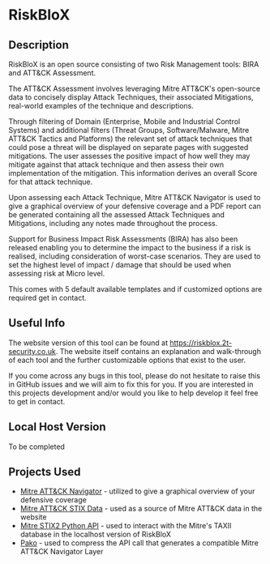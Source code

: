 # RiskBloX

## Description

RiskBloX is an open source consisting of two Risk Management tools: BIRA and ATT&CK Assessment. 

The ATT&CK Assessment involves leveraging Mitre ATT&CK's open-source data to concisely display Attack Techniques, their associated Mitigations, real-world examples of the technique and descriptions. 

Through filtering of Domain (Enterprise, Mobile and Industrial Control Systems) and additional filters (Threat Groups, Software/Malware, Mitre ATT&CK Tactics and Platforms) the relevant set of attack techniques that could pose a threat will be displayed on separate pages with suggested mitigations. The user assesses the positive impact of how well they may mitigate against that attack technique and then assess their own implementation of the mitigation. This information derives an overall Score for that attack technique.

Upon assessing each Attack Technique, Mitre ATT&CK Navigator is used to give a graphical overview of your defensive coverage and a PDF report can be generated containing all the assessed Attack Techniques and Mitigations, including any notes made throughout the process.

Support for Business Impact Risk Assessments (BIRA) has also been released enabling you to determine the impact to the business if a risk is realised, including consideration of worst-case scenarios. They are used to set the highest level of impact / damage that should be used when assessing risk at Micro level.

This comes with 5 default available templates and if customized options are required get in contact.


## Useful Info

The website version of this tool can be found at https://riskblox.2t-security.co.uk. The website itself contains an explanation and walk-through of each tool and the further customizable options that exist to the user. 

If you come across any bugs in this tool, please do not hesitate to raise this in GitHub issues and we will aim to fix this for you. If you are interested in this projects development and/or would you like to help develop it feel free to get in contact.


## Local Host Version

To be completed

## Projects Used

 * [Mitre ATT&CK Navigator](https://github.com/mitre-attack/attack-navigator) - utilized to give a graphical overview of your defensive coverage
 * [Mitre ATT&CK STIX Data](https://github.com/mitre-attack/attack-stix-data) - used as a source of Mitre ATT&CK data in the website
 * [Mitre STIX2 Python API](https://github.com/oasis-open/cti-python-stix2) - used to interact with the Mitre's TAXII database in the localhost version of RiskBloX
 * [Pako](https://github.com/nodeca/pako) - used to compress the API call that generates a compatible Mitre ATT&CK Navigator Layer

